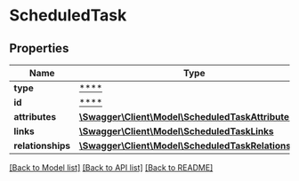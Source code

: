# ScheduledTask

## Properties
Name | Type | Description | Notes
------------ | ------------- | ------------- | -------------
**type** | [****](.md) |  | [optional] 
**id** | [****](.md) |  | [optional] 
**attributes** | [**\Swagger\Client\Model\ScheduledTaskAttributes**](ScheduledTaskAttributes.md) |  | [optional] 
**links** | [**\Swagger\Client\Model\ScheduledTaskLinks**](ScheduledTaskLinks.md) |  | [optional] 
**relationships** | [**\Swagger\Client\Model\ScheduledTaskRelationships**](ScheduledTaskRelationships.md) |  | [optional] 

[[Back to Model list]](../../README.md#documentation-for-models) [[Back to API list]](../../README.md#documentation-for-api-endpoints) [[Back to README]](../../README.md)

